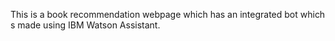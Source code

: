 This is a book recommendation webpage which has an integrated bot which s made using IBM Watson Assistant. 
